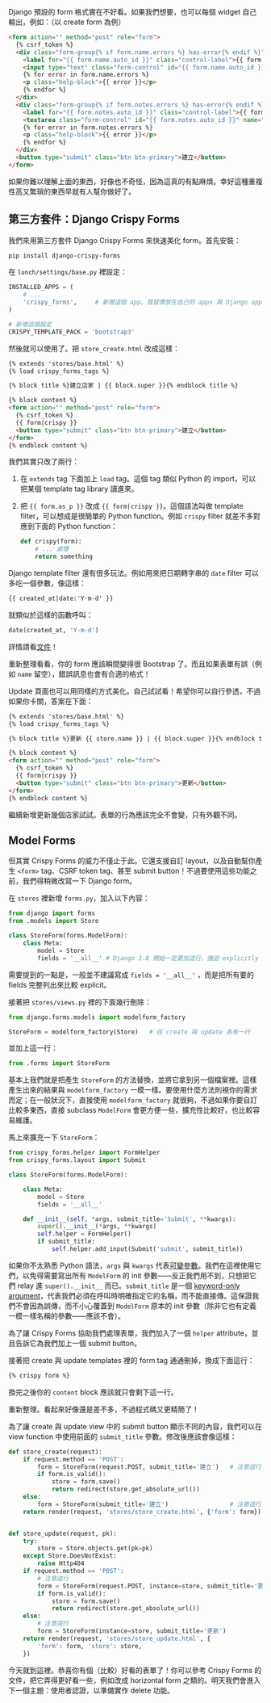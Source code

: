 Django 預設的 form 格式實在不好看。如果我們想要，也可以每個 widget 自己輸出，例如：（以 create form 為例）

```html
<form action="" method="post" role="form">
  {% csrf_token %}
  <div class="form-group{% if form.name.errors %} has-error{% endif %}">
    <label for="{{ form.name.auto_id }}" class="control-label">{{ form.name.label }}</label>
    <input type="text" class="form-control" id="{{ form.name.auto_id }}" name="{{ form.name.name }}">
    {% for error in form.name.errors %}
    <p class="help-block">{{ error }}</p>
    {% endfor %}
  </div>
  <div class="form-group{% if form.notes.errors %} has-error{% endif %}">
    <label for="{{ form.notes.auto_id }}" class="control-label">{{ form.notes.label }}</label>
    <textarea class="form-control" id="{{ form.notes.auto_id }}" name="{{ form.notes.name }}" rows="10"></textarea>
    {% for error in form.notes.errors %}
    <p class="help-block">{{ error }}</p>
    {% endfor %}
  </div>
  <button type="submit" class="btn btn-primary">建立</button>
</form>
```

如果你難以理解上面的東西，好像也不奇怪，因為這真的有點麻煩。幸好這種重複性高又繁瑣的東西早就有人幫你做好了。


## 第三方套件：Django Crispy Forms

我們來用第三方套件 Django Crispy Forms 來快速美化 form。首先安裝：

```bash
pip install django-crispy-forms
```

在 `lunch/settings/base.py` 裡設定：

```python
INSTALLED_APPS = (
    # ...
    'crispy_forms',     # 新增這個 app。我習慣放在自己的 apps 與 Django apps 中間。
)

# 新增這個設定
CRISPY_TEMPLATE_PACK = 'bootstrap3'
```

然後就可以使用了。把 `store_create.html` 改成這樣：

```html
{% extends 'stores/base.html' %}
{% load crispy_forms_tags %}

{% block title %}建立店家 | {{ block.super }}{% endblock title %}

{% block content %}
<form action="" method="post" role="form">
  {% csrf_token %}
  {{ form|crispy }}
  <button type="submit" class="btn btn-primary">建立</button>
</form>
{% endblock content %}
```

我們其實只改了兩行：

1. 在 `extends` tag 下面加上 `load` tag。這個 tag 類似 Python 的 import，可以把某個 template tag library 讀進來。

2. 把 `{{ form.as_p }}` 改成 `{{ form|crispy }}`。這個語法叫做 template filter，可以想成是很簡單的 Python function。例如 `crispy` filter 就差不多對應到下面的 Python function：

    ```python
    def crispy(form):
        # ... 處理
        return something
    ```

Django template filter 還有很多玩法。例如用來把日期轉字串的 `date` filter 可以多吃一個參數，像這樣：

```html
{{ created_at|date:'Y-m-d' }}
```

就類似於這樣的函數呼叫：

```python
date(created_at, 'Y-m-d')
```

詳情請看[文件](https://docs.djangoproject.com/en/1.7/ref/templates/builtins/#built-in-filter-reference)！

重新整理看看，你的 form 應該瞬間變得很 Bootstrap 了。而且如果表單有誤（例如 `name` 留空），錯誤訊息也會有合適的格式！

Update 頁面也可以用同樣的方式美化。自己試試看！希望你可以自行參透，不過如果你卡關，答案在下面：

```html
{% extends 'stores/base.html' %}
{% load crispy_forms_tags %}

{% block title %}更新 {{ store.name }} | {{ block.super }}{% endblock title %}

{% block content %}
<form action="" method="post" role="form">
  {% csrf_token %}
  {{ form|crispy }}
  <button type="submit" class="btn btn-primary">更新</button>
</form>
{% endblock content %}
```

繼續新增更新幾個店家試試。表單的行為應該完全不會變，只有外觀不同。

## Model Forms

但其實 Crispy Forms 的威力不僅止于此。它還支援自訂 layout，以及自動幫你產生 `<form>` tag、CSRF token tag、甚至 submit button！不過要使用這些功能之前，我們得稍微改寫一下 Django form。

在 `stores` 裡新增 `forms.py`，加入以下內容：

```python
from django import forms
from .models import Store

class StoreForm(forms.ModelForm):
    class Meta:
        model = Store
        fields = '__all__' # Django 1.8 開始一定要加這行，強迫 explicitly 指定需要的欄位。
```

需要提到的一點是，一般並不建議寫成 `fields = '__all__'` ，而是把所有要的 fields 完整列出來比較 explicit。

接著把 `stores/views.py` 裡的下面幾行刪除：

```python
from django.forms.models import modelform_factory

StoreForm = modelform_factory(Store)   # 在 create 與 update 各有一行
```

並加上這一行：

```python
from .forms import StoreForm
```

基本上我們就是把產生 `StoreForm` 的方法替換，並將它拿到另一個檔案裡。這樣產生出來的結果與 `modelform_factory` 一模一樣。要使用什麼方法則視你的需求而定；在一般狀況下，直接使用 `modelform_factory` 就很夠，不過如果你要自訂比較多東西，直接 subclass `ModelForm` 會更方便一些，擴充性比較好，也比較容易維護。

馬上來擴充一下 `StoreForm`：

```python
from crispy_forms.helper import FormHelper
from crispy_forms.layout import Submit

class StoreForm(forms.ModelForm):

    class Meta:
        model = Store
        fields = '__all__'

    def __init__(self, *args, submit_title='Submit', **kwargs):
        super().__init__(*args, **kwargs)
        self.helper = FormHelper()
        if submit_title:
            self.helper.add_input(Submit('submit', submit_title))
```

如果你不太熟悉 Python 語法，`args` 與 `kwargs` 代表[可變參數](http://www.cnblogs.com/fengmk2/archive/2008/04/21/1163766.html)。我們在這裡使用它們，以免得需要寫出所有 `ModelForm` 的 init 參數——反正我們用不到，只想把它們 relay 進 `super().__init__` 而已。`submit_title` 是一個 [keyword-only argument](http://blog.gahooa.com/2009/12/08/python-has-keyword-only-parameters/)，代表我們必須在呼叫時明確指定它的名稱，而不能直接傳。這保證我們不會因為誤傳，而不小心覆蓋到 `ModelForm` 原本的 init 參數（除非它也有定義一模一樣名稱的參數——應該不會）。

為了讓 Crispy Forms 協助我們處理表單，我們加入了一個 `helper` attribute，並且告訴它為我們加上一個 submit button。

接著把 create 與 update templates 裡的 form tag 通通刪掉，換成下面這行：

```html
{% crispy form %}
```

換完之後你的 `content` block 應該就只會剩下這一行。

重新整理。看起來好像還是差不多，不過程式碼又更精簡了！

為了讓 create 與 update view 中的 submit button 顯示不同的內容，我們可以在 view function 中使用前面的 `submit_title` 參數。修改後應該會像這樣：

```python
def store_create(request):
    if request.method == 'POST':
        form = StoreForm(request.POST, submit_title='建立')   # 注意這行
        if form.is_valid():
            store = form.save()
            return redirect(store.get_absolute_url())
    else:
        form = StoreForm(submit_title='建立')                 # 注意這行
    return render(request, 'stores/store_create.html', {'form': form})


def store_update(request, pk):
    try:
        store = Store.objects.get(pk=pk)
    except Store.DoesNotExist:
        raise Http404
    if request.method == 'POST':
        # 注意這行
        form = StoreForm(request.POST, instance=store, submit_title='更新')
        if form.is_valid():
            store = form.save()
            return redirect(store.get_absolute_url())
    else:
        # 注意這行
        form = StoreForm(instance=store, submit_title='更新')
    return render(request, 'stores/store_update.html', {
        'form': form, 'store': store,
    })
```

今天就到這裡。恭喜你有個（比較）好看的表單了！你可以參考 Crispy Forms 的文件，把它弄得更好看一些，例如改成 horizontal form 之類的。明天我們會進入下一個主題：使用者認證，以準備實作 delete 功能。
